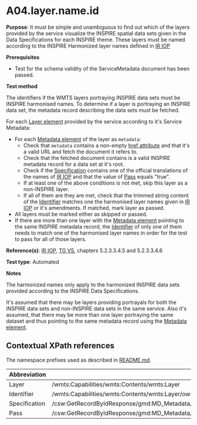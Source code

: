 # A04.layer.name.id

**Purpose**: It must be simple and unambiguous to find out which of the layers provided by the service visualize the INSPIRE spatial data sets given in the Data Specifications for each INSPIRE theme. These layers must be named according to the INSPIRE Harmonized layer names defined in [IR IOP](README.md#ref_IR_IOP)

**Prerequisites**

* Test for the schema validity of the ServiceMetadata document has been passed.

**Test method**

The identifiers if the WMTS layers portraying INSPIRE data sets must be INSPIRE harmonised names. To determine if a layer is portraying an INSPIRE data set, the metadata record describing the data sets must be fetched.

For each [Layer element](#layer) provided by the service according to it's Service Metadata:

* For each [Metadata element](#metadata) of the layer as `metadata`:
  * Check that `metadata` contains a non-empty [href attribute](#href_attr) and that it's a valid URL and fetch the document it refers to.
  * Check that the fetched document contains is a valid INSPIRE metadata record for a data set at it's root.
  * Check if the [Specification](#specification) contains one of the official translations of the names of [IR IOP](README.md#ref_IR_IOP) and that the value of [Pass](#pass) equals "true".
  * If at least one of the above conditions is not met, skip this layer as a non-INSPIRE layer.
  * If all of them are they are met, check that the trimmed string content of the [Identifier](#identifier) matches one the harmonised layer names given in [IR IOP](README.md#ref_IR_IOP) or it's amendments. If matched, mark layer as passed.
* All layers must be marked either as skipped or passed.
* If there are more than one layer with the [Metadata element](#metadata) pointing to the same INSPIRE metadata record, the [Identifier](#identifier) of only one of them needs to match one of the harmonised layer names in order for the test to pass for all of those layers.

**Reference(s)**: [IR IOP](README.md#ref_IR_IOP), [TG VS](README.md#ref_TG_VS), chapters 5.2.3.3.4.5 and 5.2.3.3.4.6

**Test type**: Automated

**Notes**

The harmonized names only apply to the harmonized INSPIRE data sets provided according to the INSPIRE Data Specifications.

It's assumed that there may be layers providing portrayals for both the INSPIRE data sets and non-INSPIRE data sets in the same service. Also it's assumed, that there may be more than one layer portraying the same dataset and thus pointing to the same metadata record using the [Metadata element](#metadata).

## Contextual XPath references

The namespace prefixes used as described in [README.md](README.md#namespaces).

Abbreviation                                               |  XPath expression
---------------------------------------------------------- | -------------------------------------------------------------------------
Layer <a name="layer"></a> | /wmts:Capabilities/wmts:Contents/wmts:Layer
Identifier <a name="idenfier"></a> | /wmts:Capabilities/wmts:Contents/wmts:Layer/ows:Identifier
Specification <a name="specification"></a> |  /csw:GetRecordByIdResponse/gmd:MD_Metadata/gmd:dataQualityInfo/gmd:DQ_DataQuality/gmd:report/gmd:DQ_DomainConsistency/gmd:result/gmd:DQ_ConformanceResult/gmd:specification/gmd:CI_Citation/gmd:title/gco:CharacterString
Pass <a name="pass"></a> |  /csw:GetRecordByIdResponse/gmd:MD_Metadata/gmd:dataQualityInfo/gmd:DQ_DataQuality/gmd:report/gmd:DQ_DomainConsistency/gmd:result/gmd:DQ_ConformanceResult/gmd:pass/gco:Boolean
